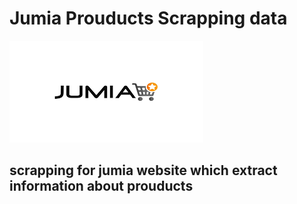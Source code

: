 # Jumia Prouducts Scrapping data 
![](https://github.com/Abdulrahmankhaled11/jumia-scraping/blob/main/photo.png)
## scrapping for jumia website which extract information about prouducts
